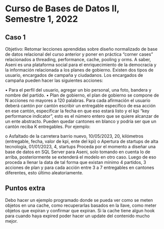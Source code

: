 # Curso de Bases de Datos II, Semestre 1, 2022

## Caso 1
Objetivo: Retomar lecciones aprendidas sobre diseño normalizado de base de datos relacional del curso anterior y poner en práctica “corner cases” relacionados a threading, performance, cache, pooling y orms.
A saber, Aseni es una plataforma social para el enriquecimiento de la democracia y la información relacionada a los planes de gobierno. Existen dos tipos de usuario, encargados de campaña y ciudadanos. 
Los encargados de campaña pueden hacer las siguientes acciones:

• Para el perfil del usuario, agregar un bio personal, una foto, bandera y nombre del partido. 
• Plan de gobierno, el plan de gobierno se compone de N acciones no mayores a 120 palabras. Para cada afirmación el usuario deberá cantón por cantón escribir un entregable específico de esa acción en ese cantón, especificar la fecha en que eso estará listo y el kpi “key performance indicator”, esto es el número entero que se quiere alcanzar de un ente abstracto. Pueden quedar cantones en blanco y podría ser que un cantón reciba K entregables. Por ejemplo:

o Asfaltado de la carretera barrio nuevo, 10/05/2023, 20, kilómetros (entregable, fecha, valor de kpi, ente del kpi)
o Apertura de startups de alta tecnología, 01/01/2023, 4, startups 
Proceda por el momento a diseñar una base de datos en SQL Server para Aseni, solo tomando en cuenta  lo de arriba, posteriormente se extenderá el modelo en otro caso. Luego de eso proceda a llenar la data de tal forma que existan mínimo 4 partidos, 3 acciones de plan y para cada acción entre 3 a 7 entregables en cantones diferentes, esto último aleatoriamente.

## Puntos extra
Debo hacer un ejemplo programado donde se pueda ver como se meten objetos en una cache, como recuperarlas basados en la llave, como meter objetos que expiran y confirmar que expiran.
Si la cache tiene algun hook para cuando haya expired poder hacer un update del contenido mucho mejor.
